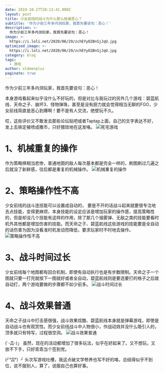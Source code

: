 ```yaml
---
date: 2019-10-27T20:13:41.000Z
layout: post
title: 少女前线的战斗为什么那么枯燥恶心？
subtitle: '作为少前三年多内测玩家，我首先要说句：恶心！'
description: >-
  作为少前三年多内测玩家，我首先要说句：恶心！
image: >-
  https://i.loli.net/2020/06/29/zchEYyO2BnSjJqU.jpg
optimized_image: >-
  https://i.loli.net/2020/06/29/zchEYyO2BnSjJqU.jpg
category: blog
tags:
  - 游戏
author: oldmenplus
paginate: true
---
```

作为少前三年多内测玩家，我首先要说句：恶心！

本身游戏看起来似乎没什么不好玩的，但是对比与我玩过的另外几个游戏：碧蓝航线、天命之子、崩坏3、怪物弹珠，甚至是没有厨力就会觉得相当无聊的FGO，少女前线简直是恶心到爆啊！要不是有人交流，绝壁玩不久。

哎，这些评价又不敢发去那些论坛贴吧或者Taptap上面，自己的文字表达不好，发上去铁定被喷成撒币，只好猥琐地在这发咯。
![死宅游戏](https://i.loli.net/2020/06/28/QTmd7rUp6WqM2ze.jpg)
<br/>

# 1、机械重复的操作

作为策略棋相当悲惨，普通地图的敌人每次基本都是完全一样的，刷图刷过几遍之后就没了新鲜感，往后都是重复的机械操作。
![机械重复的操作](https://i.loli.net/2020/06/28/T2NPHqOrxeLaSXD.jpg)
<br/>

# 2、策略操作性不高

少女前线的战斗连技能可以设置成自动的， 要是不开的话战斗起来就要很专注地去点技能，变得更麻烦，本身技能的设定应该是增加玩家的操作感，提高策略性的，但是却没几个技能有这样的作用，除了那几个烟雾弹、无敌之类的技能要看时机外其他都是增加伤害的技能。而天命之子、碧蓝航线这些游戏的技能要是全自动的话伤害为因为没看准时机发动而降低，要求玩家时不时地去操作。
![策略操作性不高](https://i.loli.net/2020/06/28/AixEmaMogD5XjvI.jpg)
<br/>

# 3、战斗时间过长

少女前线每个地图都有回合机制，即使有自动执行也是有步数限制。天命之子一个图就只要一打完就按下一图就好或者全自动，碧蓝航线则是要选要打的格子之后就自动打，两个游戏要做的步骤都不如少前多。
![战斗时间过长](https://i.loli.net/2020/06/28/7eTOvsIcDnGkiSC.jpg)
<br/>

# 4、战斗效果普通

天命之子战斗中打击感很强，战斗效果炫酷、碧蓝航线本身就是弹幕游戏，即使是自动战斗也有观赏性。而少女前线战斗中人物很小，作战动效并没什么吸引人的，顶多就只有特写，过程很空洞。
![战斗效果普通](https://i.loli.net/2020/06/28/LVZJb3hWwPSD2k8.jpg)
<br/>

(´･Д･)」 虽然，现在的活动都增加了很多玩法，似乎在好起来了。又不想玩，又放不下手，只好乖乖当个签到党。

(╯°Д°）╯ 头次写游戏吐槽，我这点破文学修养也写不好的咯，总结得似乎不到位，说不服别人，算了，说服自己也算好事。
